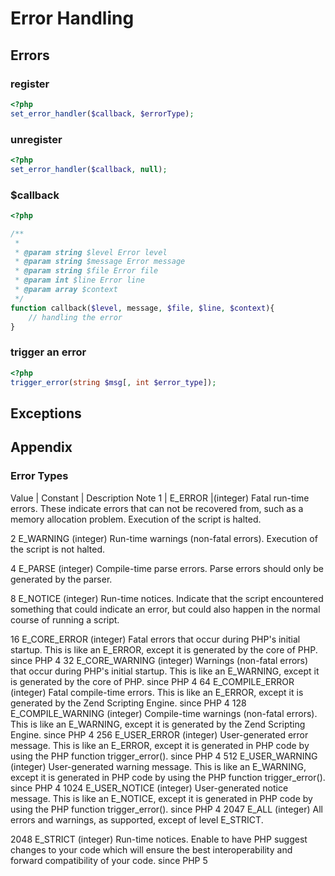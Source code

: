 # Error Handling

## Errors

### register

```php
<?php
set_error_handler($callback, $errorType);
```

### unregister

```php
<?php
set_error_handler($callback, null);
```

### $callback

```php
<?php

/**
 *
 * @param string $level Error level
 * @param string $message Error message
 * @param string $file Error file
 * @param int $line Error line
 * @param array $context
 */
function callback($level, message, $file, $line, $context){
    // handling the error
}
```

### trigger an error

```php
<?php
trigger_error(string $msg[, int $error_type]);
```


## Exceptions


## Appendix

### Error Types



Value   | Constant | Description Note
1   | E_ERROR |(integer)   Fatal run-time errors. These indicate errors that can not be recovered from, such as a memory allocation problem. Execution of the script is halted.    

2   E_WARNING (integer) Run-time warnings (non-fatal errors). Execution of the script is not halted.    

4   E_PARSE (integer)   Compile-time parse errors. Parse errors should only be generated by the parser. 

8   E_NOTICE (integer)  Run-time notices. Indicate that the script encountered something that could indicate an error, but could also happen in the normal course of running a script.  

16  E_CORE_ERROR (integer)  Fatal errors that occur during PHP's initial startup. This is like an E_ERROR, except it is generated by the core of PHP.   since PHP 4
32  E_CORE_WARNING (integer)    Warnings (non-fatal errors) that occur during PHP's initial startup. This is like an E_WARNING, except it is generated by the core of PHP.  since PHP 4
64  E_COMPILE_ERROR (integer)   Fatal compile-time errors. This is like an E_ERROR, except it is generated by the Zend Scripting Engine.    since PHP 4
128 E_COMPILE_WARNING (integer) Compile-time warnings (non-fatal errors). This is like an E_WARNING, except it is generated by the Zend Scripting Engine.   since PHP 4
256 E_USER_ERROR (integer)  User-generated error message. This is like an E_ERROR, except it is generated in PHP code by using the PHP function trigger_error().    since PHP 4
512 E_USER_WARNING (integer)    User-generated warning message. This is like an E_WARNING, except it is generated in PHP code by using the PHP function trigger_error().    since PHP 4
1024    E_USER_NOTICE (integer) User-generated notice message. This is like an E_NOTICE, except it is generated in PHP code by using the PHP function trigger_error().  since PHP 4
2047    E_ALL (integer) All errors and warnings, as supported, except of level E_STRICT.    

2048    E_STRICT (integer)  Run-time notices. Enable to have PHP suggest changes to your code which will ensure the best interoperability and forward compatibility of your code.   since PHP 5


